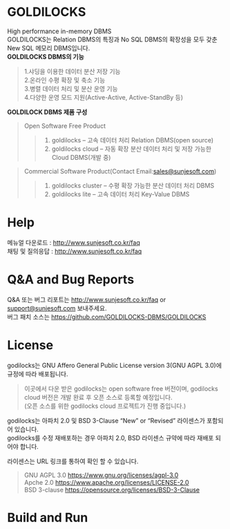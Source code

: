 # GOLDILOCKS 
High performance in-memory DBMS<br>
GOLDILOCKS는 Relation DBMS의 특징과 No SQL DBMS의 확장성을 모두 갖춘 New SQL 메모리 DBMS입니다. <br>
<b>GOLDILOCKS DBMS의 기능</b>
>1.샤딩을 이용한 데이터 분산 저장 기능<br>
>2.온라인 수평 확장 및 축소 기능<br>
>3.병렬 데이터 처리 및 분산 운영 기능<br>
>4.다양한 운영 모드 지원(Active-Active, Active-StandBy 등)<br>

<b>GOLDILOCK DBMS 제품 구성</b>
>Open Software Free Product<br>
>>1. goldilocks – 고속 데이터 처리 Relation DBMS(open source)<br>
>>2. goldilocks cloud – 자동 확장 분산 데이터 처리 및 저장 가능한 Cloud DBMS(개발 중)<br>

>Commercial Software Product(Contact Email:sales@sunjesoft.com)
>>1. goldilocks cluster – 수평 확장 가능한 분산 데이터 처리 DBMS<br>
>>2. goldilocks lite – 고속 데이터 처리 Key-Value DBMS<br>


# Help
메뉴얼 다운로드 : http://www.sunjesoft.co.kr/faq <br>
채팅 및 질의응답 : http://www.sunjesoft.co.kr/faq <br>

# Q&A and Bug Reports
Q&A 또는 버그 리포트는 <http://www.sunjesoft.co.kr/faq> or support@sunjesoft.com 보내주세요.<br>
버그 패치 소스는 https://github.com/GOLDILOCKS-DBMS/GOLDILOCKS <br>

# License
godilocks는 GNU Affero General Public License version 3(GNU AGPL 3.0)에 규정에 따라 배포됩니다.<br>
>이곳에서 다운 받은 godilocks는 open software free 버전이며, godilocks cloud 버전은 개발 완료 후 오픈 소스로 등록할 예정입니다. <br>
>(오픈 소스를 위한 godilocks cloud 프로젝트가 진행 중입니다.)<br>

godilocks는 아파치 2.0 및 BSD 3-Clause “New” or “Revised” 라이센스가 포함되어 있습니다. <br>
godilocks를 수정 재배포하는 경우 아파치 2.0, BSD 라이센스 규약에 따라 재배포 되어야 합니다.<br>

라이센스는 URL 링크를 통하여 확인 할 수 있습니다.<br>
> GNU AGPL 3.0   <https://www.gnu.org/licenses/agpl-3.0><br>
> Apche 2.0      <https://www.apache.org/licenses/LICENSE-2.0><br>
> BSD 3-clause   <https://opensource.org/licenses/BSD-3-Clause><br>

# Build and Run
